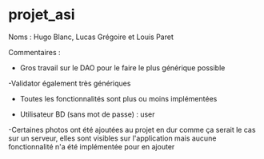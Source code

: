 # projet_asi

Noms : Hugo Blanc, Lucas Grégoire et Louis Paret

Commentaires :

- Gros travail sur le DAO pour le faire le plus générique possible

-Validator également très génériques 

- Toutes les fonctionnalités sont plus ou moins implémentées 

- Utilisateur BD (sans mot de passe) : user

-Certaines photos ont été ajoutées au projet en dur comme ça serait le cas sur un serveur, elles sont visibles sur l'application mais aucune fonctionnalité n'a été implémentée pour en ajouter
